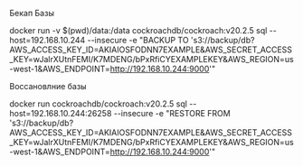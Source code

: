 Бекап Базы

docker run -v $(pwd)/data:/data cockroachdb/cockroach:v20.2.5 sql --host=192.168.10.244 --insecure  -e "BACKUP TO 's3://backup/db?AWS_ACCESS_KEY_ID=AKIAIOSFODNN7EXAMPLE&AWS_SECRET_ACCESS_KEY=wJalrXUtnFEMI/K7MDENG/bPxRfiCYEXAMPLEKEY&AWS_REGION=us-west-1&AWS_ENDPOINT=http://192.168.10.244:9000'"


Воссановлние базы

docker run cockroachdb/cockroach:v20.2.5 sql --host=192.168.10.244:26258 --insecure  -e "RESTORE FROM 's3://backup/db?AWS_ACCESS_KEY_ID=AKIAIOSFODNN7EXAMPLE&AWS_SECRET_ACCESS_KEY=wJalrXUtnFEMI/K7MDENG/bPxRfiCYEXAMPLEKEY&AWS_REGION=us-west-1&AWS_ENDPOINT=http://192.168.10.244:9000'"